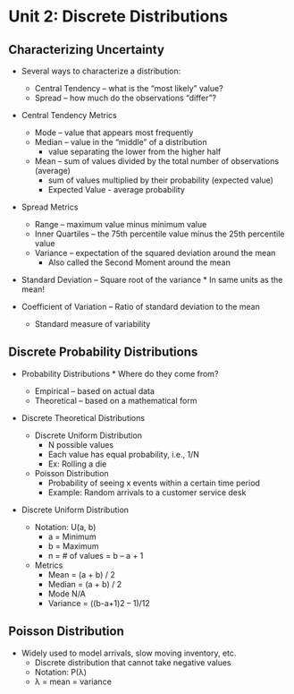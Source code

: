 # Unit 2: Discrete Distributions

##  Characterizing Uncertainty

  * Several ways to characterize a distribution:
    * Central Tendency – what is the “most likely” value?
    * Spread – how much do the observations “differ”?

  * Central Tendency Metrics
    * Mode – value that appears most frequently
    * Median – value in the “middle” of a distribution
      * value separating the lower from the higher half
    * Mean – sum of values divided by the total number of observations (average)
      * sum of values multiplied by their probability (expected value)
      * Expected Value - average probability

  * Spread Metrics
    * Range – maximum value minus minimum value
    * Inner Quartiles – the 75th percentile value minus the 25th percentile value
    * Variance – expectation of the squared deviation around the mean 
      * Also called the Second Moment around the mean

  *  Standard Deviation – Square root of the variance
    * In same units as the mean! 
  * Coefficient of Variation – Ratio of standard deviation to the mean
    * Standard measure of variability

## Discrete Probability Distributions

  *  Probability Distributions
    *  Where do they come from?
      * Empirical – based on actual data
      * Theoretical – based on a mathematical form
      
  * Discrete Theoretical Distributions
    * Discrete Uniform Distribution
      * N possible values
      * Each value has equal probability, i.e., 1/N
      * Ex: Rolling a die
    * Poisson Distribution
      * Probability of seeing x events within a certain time period
      * Example: Random arrivals to a customer service desk
  * Discrete Uniform Distribution
    * Notation: U(a, b)
      * a = Minimum
      * b = Maximum
      * n = # of values = b – a + 1
    * Metrics
      * Mean = (a + b) / 2
      * Median = (a + b) / 2
      * Mode N/A
      * Variance = ((b-a+1)2 – 1)/12

## Poisson Distribution

  * Widely used to model arrivals, slow moving inventory, etc.
    * Discrete distribution that cannot take negative values
    * Notation: P(λ)
    * λ = mean = variance
